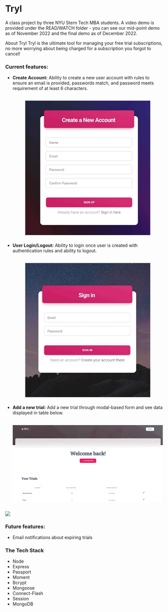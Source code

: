 # Tryl
A class project by three NYU Stern Tech MBA students. A video demo is provided under the READ/WATCH folder - you can see our mid-point demo as of November 2022 and the final demo as of December 2022.

About Tryl
Tryl is the ultimate tool for managing your free trial subscriptions, no more worrying about being charged for a subscription you forgot to cancel! 

<h3>Current features:</h3>
<ul>
 <li><b> Create Account:</b> Ability to create a new user account with rules to ensure an email is provided, passwords match, and password meets requirement of at least 6 characters.</li><br />
 <p align="center">
  <img src="Demos/usercreation_demo.gif" width="400" align="center" style="padding-bottom: 10px;">
 </p>
 <li> <b>User Login/Logout:</b> Ability to login once user is created with authentication rules and ability to logout.</li><br />
  <p align="center">
   <img src="Demos/login_demo.gif" width="400" align="center" style="padding-bottom: 10px;">
 </p>
 <li> <b>Add a new trial:</b> Add a new trial through modal-based form and see data displayed in table below.</li><br />
 <p align="center" >
  <img src="Demos/newtrial_demo.gif" width="600" style="padding-bottom: 10px;">
 </p>
</ul>

<img src="Demos/login_submit_logout.gif" wdith="600" align="center">

<h3>Future features:</h3>
<ul>
  <li>Email notifications about expiring trials</li>
</ul>

<h3>The Tech Stack</h3>
<ul>
  <li> Node</li>
  <li> Express</li> 
  <li> Passport</li>
  <li> Moment</li>
  <li> Bcrypt</li>
  <li> Mongoose</li>
  <li>Connect-Flash</li>
  <li>Session</li>
  <li>MongoDB</li>
</ul>
